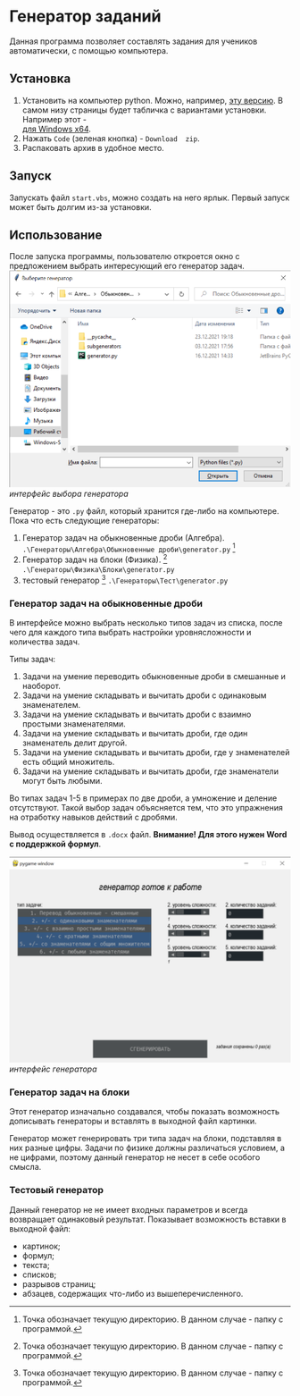 # Генератор заданий
Данная программа позволяет составлять задания для учеников автоматически,
с помощью компьютера.
## Установка
1. Установить на компьютер python. Можно, например,
    [эту версию](https://www.python.org/downloads/release/python-399/).
    В самом низу страницы будет табличка с вариантами установки. Например этот -  
    [для Windows x64](https://www.python.org/ftp/python/3.9.9/python-3.9.9-amd64.exe).
2. Нажать `Code` \(зеленая кнопка) - `Download  zip`.
3. Распаковать архив в удобное место.
## Запуск
Запускать  файл `start.vbs`, можно создать на него ярлык.
Первый запуск может быть долгим из-за установки.
## Использование
После запуска программы, пользователю откроется окно с предложением выбрать интересующий его
генератор задач.  
![alt text](screenshots/gen_choise.png "интерфейс выбора генератора")
*интерфейс выбора генератора*  

Генератор - это `.py` файл, который хранится где-либо на компьютере. Пока что
есть следующие генераторы:
1. Генератор задач на обыкновенные дроби \(Алгебра).  
`.\Генераторы\Алгебра\Обыкновенные дроби\generator.py` [^1]
2. Генератор задач на блоки \(Физика).  [^1]
`.\Генераторы\Физика\Блоки\generator.py`
3. тестовый генератор  [^1]
`.\Генераторы\Тест\generator.py`
### Генератор задач на обыкновенные дроби
В интерфейсе можно выбрать несколько типов задач из списка, после чего для каждого типа
выбрать настройки уровнясложности и количества задач.  

Типы задач:  
1. Задачи на умение переводить обыкновенные дроби в смешанные и наоборот.
2. Задачи на умение складывать и вычитать дроби с одинаковым знаменателем.
3. Задачи на умение складывать и вычитать дроби с взаимно простыми знаменателями.
4. Задачи на умение складывать и вычитать дроби, где один знаменатель делит другой.
5. Задачи на умение складывать и вычитать дроби, где у знаменателей есть общий множитель.
6. Задачи на умение складывать и вычитать дроби, где знаменатели могут быть любыми.  

Во типах задач 1-5 в примерах по две дроби, а умножение и деление отсутствуют.
Такой выбор задач объясняется тем, что это упражнения на отработку навыков действий с дробями.  

Вывод осуществляется в `.docx` файл. **Внимание! Для этого нужен Word с поддержкой формул**.

![alt text](screenshots/algebra_frac_interfaice.png "интерфейс генератора задач на дроби")  
*интерфейс генератора*  

### Генератор задач на блоки
Этот генератор изначально создавался, чтобы показать возможность дописывать генераторы и 
вставлять в выходной файл картинки.  

Генератор может генерировать три типа задач на блоки, подставляя в них разные цифры.
Задачи по физике должны различаться условием, а не цифрами,
поэтому данный генератор не несет в себе особого смысла.

### Тестовый генератор
Данный генератор не не имеет входных параметров и всегда возвращает одинаковый результат.
Показывает возможность вставки в выходной файл:
 - картинок;
 - формул;
 - текста;
 - списков;
 - разрывов страниц;
 - абзацев, содержащих что-либо из вышеперечисленного.
 
 [^1]: Точка обозначает текущую директорию. В данном случае - папку с программой.